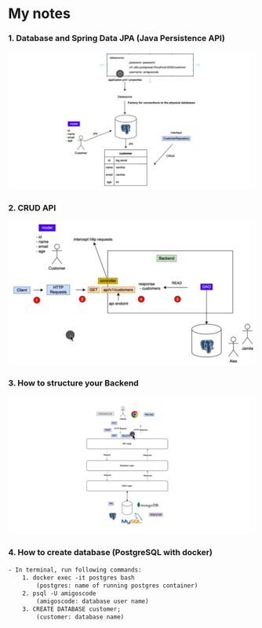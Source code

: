 # My notes

### 1. Database and Spring Data JPA (Java Persistence API)

![img](/statics/images/databases_and_spring_data_jpa_overview.png "Overview")

### 2. CRUD API

![img](/statics/images/crud_api.png "CRUD API")

### 3. How to structure your Backend

![img](/statics/images/structure_your_backend.png "Backend Structure")

### 4. How to create database (PostgreSQL with docker)

```text
- In terminal, run following commands:
    1. docker exec -it postgres bash
        (postgres: name of running postgres container)
    2. psql -U amigoscode
        (amigoscode: database user name)
    3. CREATE DATABASE customer;
        (customer: database name)
```
